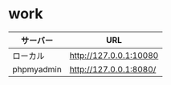 # work

|  サーバー  |  URL  |
| ---- | ---- |
|  ローカル  |  http://127.0.0.1:10080  |
|  phpmyadmin  |  http://127.0.0.1:8080/  |
